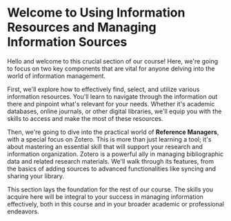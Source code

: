 # Welcome to Using Information Resources and Managing Information Sources

Hello and welcome to this
crucial section of our course!
Here, we're going to focus
on two key components that are
vital for anyone delving
into the world of information management.

First, we'll explore how to effectively
find, select, and utilize
various information resources.
You'll learn to navigate through
the information out there and
pinpoint what's relevant for your needs.
Whether it's academic databases,
online journals, or
other digital libraries,
we'll equip you with
the skills to access and
make the most of these resources.

Then, we're going to dive
into the practical world of **Reference Managers**,
with a special focus on Zotero.
This is more than just learning a tool;
it's about mastering an essential skill
that will support your research and information organization.
Zotero is a powerful ally in
managing bibliographic data and related research materials.
We'll walk through its features,
from the basics of adding sources
to advanced functionalities
like syncing and sharing your library.

This section lays the foundation
for the rest of our course.
The skills you acquire here
will be integral to your success
in managing information effectively,
both in this course and
in your broader academic or professional endeavors.
